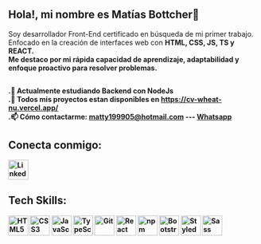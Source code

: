 ## Hola!, mi nombre es Matías Bottcher👋

   Soy desarrollador Front-End certificado en búsqueda de mi primer trabajo. <br/>
   Enfocado en la creación de interfaces web con <b>HTML, CSS, JS, TS<b/> y <b>REACT<b/>.   <br/>
   Me destaco por mi rápida capacidad de aprendizaje, adaptabilidad y enfoque proactivo para resolver problemas.

## 
.🌱 Actualmente estudiando <b>Backend<b/> con <b>NodeJs<b/> <br/>
.🔭 Todos mis proyectos estan disponibles en https://cv-wheat-nu.vercel.app/ <br/>
.📫 Cómo contactarme: matty199905@hotmail.com --- <a href="https://wa.me/5491132046562" target="_blank">Whatsapp</a>

## Conecta conmigo: 
[<img src="https://cdn.jsdelivr.net/gh/devicons/devicon/icons/linkedin/linkedin-original.svg" alt="LinkedIn" width="40" />](https://www.linkedin.com/in/matias-bottcher-09b780215/)



## Tech Skills: 
<p align="left"> <img src="https://cdn.jsdelivr.net/gh/devicons/devicon/icons/html5/html5-original.svg" alt="HTML5" width="40" /> <img src="https://cdn.jsdelivr.net/gh/devicons/devicon/icons/css3/css3-original.svg" alt="CSS3" width="40" /> <img src="https://cdn.jsdelivr.net/gh/devicons/devicon/icons/javascript/javascript-original.svg" alt="JavaScript" width="40" />      <img src="https://cdn.jsdelivr.net/gh/devicons/devicon/icons/typescript/typescript-original.svg" alt="TypeScript" width="40" />  <img src="https://cdn.jsdelivr.net/gh/devicons/devicon/icons/git/git-original.svg" alt="Git" width="40" /> <img src="https://cdn.jsdelivr.net/gh/devicons/devicon/icons/react/react-original.svg" alt="React" width="40" /> <img src="https://cdn.jsdelivr.net/gh/devicons/devicon/icons/npm/npm-original-wordmark.svg" alt="npm" width="40" /> <img src="https://cdn.jsdelivr.net/gh/devicons/devicon/icons/bootstrap/bootstrap-original.svg" alt="Bootstrap" width="40" /> <img src="https://raw.githubusercontent.com/styled-components/brand/master/styled-components.png" alt="Styled Components" width="40" /> <img src="https://cdn.jsdelivr.net/gh/devicons/devicon/icons/sass/sass-original.svg" alt="Sass" width="40" /> </p>
<!--
**matty199905/matty199905** is a ✨ _special_ ✨ repository because its `README.md` (this file) appears on your GitHub profile.

Here are some ideas to get you started:

- 🔭 I’m currently working on ...
-  I’m currently learning ...
- 👯 I’m looking to collaborate on ...
- 🤔 I’m looking for help with ...
- 💬 Ask me about ...
- 📫 How to reach me: ...
- 😄 Pronouns: ...
- ⚡ Fun fact: ...
-->
